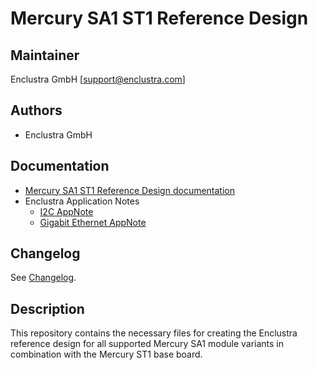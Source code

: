 # Mercury SA1 ST1 Reference Design

## Maintainer

Enclustra GmbH [support@enclustra.com]

## Authors

* Enclustra GmbH

## Documentation

* [Mercury SA1 ST1 Reference Design documentation](./doc/Mercury_SA1_ST1.pdf)
* Enclustra Application Notes
  - [I2C AppNote](https://github.com/enclustra/I2CAppNote)
  - [Gigabit Ethernet AppNote](https://github.com/enclustra/GigabitEthernetAppNote)

## Changelog
See [Changelog](changelog.md).

## Description
This repository contains the necessary files for creating the Enclustra reference design for all supported Mercury SA1 module variants in combination with the Mercury ST1 base board.
